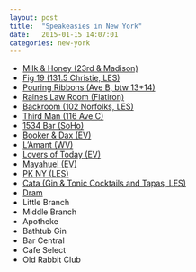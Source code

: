 ```yaml
---
layout: post
title:  "Speakeasies in New York"
date:   2015-01-15 14:07:01
categories: new-york
---
```


- [Milk & Honey (23rd & Madison)](http://www.mlkhny.com/newyork/)
- [Fig 19 (131.5 Christie, LES)](http://www.figurenineteen.com/)
- [Pouring Ribbons (Ave B, btw 13+14)](http://www.pouringribbons.com/)
- [Raines Law Room (Flatiron)](http://www.raineslawroom.com/)
- [Backroom (102 Norfolks, LES)](http://www.yelp.com/biz/the-back-room-new-york) 
- [Third Man (116 Ave C)](http://www.yelp.com/biz/the-third-man-new-york) 
- [1534 Bar (SoHo)](http://www.jacquesnyc.com/index.php?option=com_content&view=article&id=22&Itemid=27)
- [Booker & Dax (EV)](http://momofuku.com/new-york/booker-and-dax/) 
- [L’Amant (WV)](http://www.lamantnyc.com/)
- [Lovers of Today (EV)](http://www.yelp.com/biz/lovers-of-today-new-york)
- [Mayahuel (EV)](http://mayahuelny.com/cocktails.php) 
- [PK NY (LES)](http://pk-ny.com/) 
- [Cata (Gin & Tonic Cocktails and Tapas, LES)](http://catarestaurant.com/drinks/)
- [Dram](http://drambar.com/)
- Little Branch
- Middle Branch
- Apotheke 
- Bathtub Gin
- Bar Central
- Cafe Select
- Old Rabbit Club
